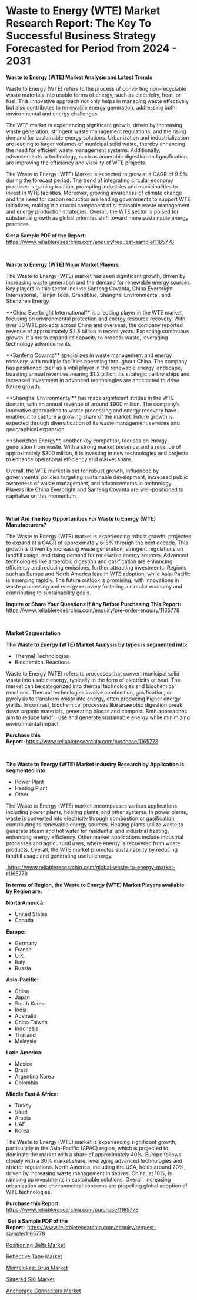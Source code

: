 <p><h1>Waste to Energy (WTE) Market Research Report: The Key To Successful Business Strategy Forecasted for Period from 2024 - 2031</h1></p><p><strong>Waste to Energy (WTE) Market Analysis and Latest Trends</strong></p>
<p><p>Waste to Energy (WTE) refers to the process of converting non-recyclable waste materials into usable forms of energy, such as electricity, heat, or fuel. This innovative approach not only helps in managing waste effectively but also contributes to renewable energy generation, addressing both environmental and energy challenges.</p><p>The WTE market is experiencing significant growth, driven by increasing waste generation, stringent waste management regulations, and the rising demand for sustainable energy solutions. Urbanization and industrialization are leading to larger volumes of municipal solid waste, thereby enhancing the need for efficient waste management systems. Additionally, advancements in technology, such as anaerobic digestion and gasification, are improving the efficiency and viability of WTE projects.</p><p>The Waste to Energy (WTE) Market is expected to grow at a CAGR of 9.9% during the forecast period. The trend of integrating circular economy practices is gaining traction, prompting industries and municipalities to invest in WTE facilities. Moreover, growing awareness of climate change and the need for carbon reduction are leading governments to support WTE initiatives, making it a crucial component of sustainable waste management and energy production strategies. Overall, the WTE sector is poised for substantial growth as global priorities shift toward more sustainable energy practices.</p></p>
<p><strong>Get a Sample PDF of the Report:&nbsp;</strong> <a href="https://www.reliableresearchiq.com/enquiry/request-sample/1165778?utm_campaign=100&utm_medium=2&utm_source=Github&utm_content=ia&utm_term=11122024&utm_id=waste-to-energy-wte">https://www.reliableresearchiq.com/enquiry/request-sample/1165778</a></p>
<p>&nbsp;</p>
<p><strong>Waste to Energy (WTE) Major Market Players</strong></p>
<p><p>The Waste to Energy (WTE) market has seen significant growth, driven by increasing waste generation and the demand for renewable energy sources. Key players in this sector include Sanfeng Covanta, China Everbright International, Tianjin Teda, Grandblue, Shanghai Environmental, and Shenzhen Energy.</p><p>**China Everbright International** is a leading player in the WTE market, focusing on environmental protection and energy resource recovery. With over 80 WTE projects across China and overseas, the company reported revenue of approximately $2.5 billion in recent years. Expecting continuous growth, it aims to expand its capacity to process waste, leveraging technology advancements.</p><p>**Sanfeng Covanta** specializes in waste management and energy recovery, with multiple facilities operating throughout China. The company has positioned itself as a vital player in the renewable energy landscape, boasting annual revenues nearing $1.2 billion. Its strategic partnerships and increased investment in advanced technologies are anticipated to drive future growth.</p><p>**Shanghai Environmental** has made significant strides in the WTE domain, with an annual revenue of around $900 million. The company’s innovative approaches to waste processing and energy recovery have enabled it to capture a growing share of the market. Future growth is expected through diversification of its waste management services and geographical expansion.</p><p>**Shenzhen Energy**, another key competitor, focuses on energy generation from waste. With a strong market presence and a revenue of approximately $800 million, it is investing in new technologies and projects to enhance operational efficiency and market share.</p><p>Overall, the WTE market is set for robust growth, influenced by governmental policies targeting sustainable development, increased public awareness of waste management, and advancements in technology. Players like China Everbright and Sanfeng Covanta are well-positioned to capitalize on this momentum.</p></p>
<p>&nbsp;</p>
<p><strong>What Are The Key Opportunities For Waste to Energy (WTE) Manufacturers?</strong></p>
<p><p>The Waste to Energy (WTE) market is experiencing robust growth, projected to expand at a CAGR of approximately 6-8% through the next decade. This growth is driven by increasing waste generation, stringent regulations on landfill usage, and rising demand for renewable energy sources. Advanced technologies like anaerobic digestion and gasification are enhancing efficiency and reducing emissions, further attracting investments. Regions such as Europe and North America lead in WTE adoption, while Asia-Pacific is emerging rapidly. The future outlook is promising, with innovations in waste processing and energy recovery fostering a circular economy and contributing to sustainability goals.</p></p>
<p><strong>Inquire or Share Your Questions If Any Before Purchasing This Report:</strong> <a href="https://www.reliableresearchiq.com/enquiry/pre-order-enquiry/1165778?utm_campaign=100&utm_medium=2&utm_source=Github&utm_content=ia&utm_term=11122024&utm_id=waste-to-energy-wte">https://www.reliableresearchiq.com/enquiry/pre-order-enquiry/1165778</a></p>
<p>&nbsp;</p>
<p><strong>Market Segmentation</strong></p>
<p><strong>The Waste to Energy (WTE) Market Analysis by types is segmented into:</strong></p>
<p><ul><li>Thermal Technologies</li><li>Biochemical Reactions</li></ul></p>
<p><p>Waste to Energy (WTE) refers to processes that convert municipal solid waste into usable energy, typically in the form of electricity or heat. The market can be categorized into thermal technologies and biochemical reactions. Thermal technologies involve combustion, gasification, or pyrolysis to transform waste into energy, often producing higher energy yields. In contrast, biochemical processes like anaerobic digestion break down organic materials, generating biogas and compost. Both approaches aim to reduce landfill use and generate sustainable energy while minimizing environmental impact.</p></p>
<p><strong>Purchase this Report:&nbsp;</strong><a href="https://www.reliableresearchiq.com/purchase/1165778?utm_campaign=100&utm_medium=2&utm_source=Github&utm_content=ia&utm_term=11122024&utm_id=waste-to-energy-wte">https://www.reliableresearchiq.com/purchase/1165778</a></p>
<p>&nbsp;</p>
<p><strong>The Waste to Energy (WTE) Market Industry Research by Application is segmented into:</strong></p>
<p><ul><li>Power Plant</li><li>Heating Plant</li><li>Other</li></ul></p>
<p><p>The Waste to Energy (WTE) market encompasses various applications including power plants, heating plants, and other systems. In power plants, waste is converted into electricity through combustion or gasification, contributing to renewable energy sources. Heating plants utilize waste to generate steam and hot water for residential and industrial heating, enhancing energy efficiency. Other market applications include industrial processes and agricultural uses, where energy is recovered from waste products. Overall, the WTE market promotes sustainability by reducing landfill usage and generating useful energy.</p></p>
<p><a href="https://www.reliableresearchiq.com/global-waste-to-energy-market-r1165778?utm_campaign=100&utm_medium=2&utm_source=Github&utm_content=ia&utm_term=11122024&utm_id=waste-to-energy-wte">&nbsp;https://www.reliableresearchiq.com/global-waste-to-energy-market-r1165778</a></p>
<p><strong>In terms of Region, the Waste to Energy (WTE) Market Players available by Region are:</strong></p>
<p>
    <p> <strong> North America: </strong>
        <ul>
            <li>United States</li>
            <li>Canada</li>
        </ul>
        </p> 
    <p> <strong> Europe: </strong>
        <ul>
            <li>Germany</li>
            <li>France</li>
            <li>U.K.</li>
            <li>Italy</li>
            <li>Russia</li>
        </ul>
        </p> 
    <p> <strong> Asia-Pacific: </strong>
        <ul>
            <li>China</li>
            <li>Japan</li>
            <li>South Korea</li>
            <li>India</li>
            <li>Australia</li>
            <li>China Taiwan</li>
            <li>Indonesia</li>
            <li>Thailand</li>
            <li>Malaysia</li>
        </ul>
        </p> 
    <p> <strong> Latin America: </strong>
        <ul>
            <li>Mexico</li>
            <li>Brazil</li>
            <li>Argentina Korea</li>
            <li>Colombia</li>
        </ul>
        </p> 
    <p> <strong> Middle East & Africa: </strong>
        <ul>
            <li>Turkey</li>
            <li>Saudi</li>
            <li>Arabia</li>
            <li>UAE</li>
            <li>Korea</li>
        </ul>
    </p>
    </p>
<p><p>The Waste to Energy (WTE) market is experiencing significant growth, particularly in the Asia-Pacific (APAC) region, which is projected to dominate the market with a share of approximately 40%. Europe follows closely with a 30% market share, leveraging advanced technologies and stricter regulations. North America, including the USA, holds around 20%, driven by increasing waste management initiatives. China, at 10%, is ramping up investments in sustainable solutions. Overall, increasing urbanization and environmental concerns are propelling global adoption of WTE technologies.</p></p>
<p><strong>Purchase this Report: </strong><a href="https://www.reliableresearchiq.com/purchase/1165778?utm_campaign=100&utm_medium=2&utm_source=Github&utm_content=ia&utm_term=11122024&utm_id=waste-to-energy-wte">https://www.reliableresearchiq.com/purchase/1165778</a></p>
<p>&nbsp;<strong>Get a Sample PDF of the Report:&nbsp;&nbsp;</strong><a href="https://www.reliableresearchiq.com/enquiry/request-sample/1165778?utm_campaign=100&utm_medium=2&utm_source=Github&utm_content=ia&utm_term=11122024&utm_id=waste-to-energy-wte">https://www.reliableresearchiq.com/enquiry/request-sample/1165778</a></p>
<p><strong></strong></p>
<p><p><a href="https://www.linkedin.com/pulse/positioning-belts-market-analysis-indicates-favorable-growth-iezxe?utm_campaign=100&utm_medium=2&utm_source=Github&utm_content=ia&utm_term=11122024&utm_id=waste-to-energy-wte">Positioning Belts Market</a></p><p><a href="https://www.linkedin.com/pulse/anticipated-growth-reflective-tape-market-129-cagr-2024-2031-ctdge?utm_campaign=100&utm_medium=2&utm_source=Github&utm_content=ia&utm_term=11122024&utm_id=waste-to-energy-wte">Reflective Tape Market</a></p><p><a href="https://www.linkedin.com/pulse/c-hannibex-sqmmf?utm_campaign=100&utm_medium=2&utm_source=Github&utm_content=ia&utm_term=11122024&utm_id=waste-to-energy-wte">Montelukast Drug Market</a></p><p><a href="https://www.linkedin.com/pulse/sintered-sic-market-overview-industry-growth-worth-projected-gatke?utm_campaign=100&utm_medium=2&utm_source=Github&utm_content=ia&utm_term=11122024&utm_id=waste-to-energy-wte">Sintered SiC Market</a></p><p><a href="https://www.linkedin.com/pulse/anchorage-connectors-market-analysis-industry-forecast-projected-2tkle?utm_campaign=100&utm_medium=2&utm_source=Github&utm_content=ia&utm_term=11122024&utm_id=waste-to-energy-wte">Anchorage Connectors Market</a></p></p>